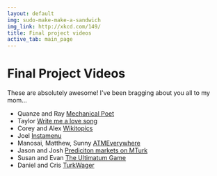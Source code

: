 ```yaml
---
layout: default
img: sudo-make-make-a-sandwich
img_link: http://xkcd.com/149/
title: Final project videos
active_tab: main_page 
---
```


Final Project Videos
=============================================================

These are absolutely awesome! I've been bragging about you all to my mom...


- Quanze and Ray [Mechanical Poet](http://vimeo.com/82210047)
- Taylor [Write me a love song](http://vimeo.com/82191227)
- Corey and Alex [Wikitopics](https://vimeo.com/82247435)
- Joel [Instamenu](https://vimeo.com/82219965) 
- Manosai, Matthew, Sunny [ATMEverywhere](http://vimeo.com/81940242)
- Jason and Josh [Prediciton markets on MTurk](https://vimeo.com/82152227)
- Susan and Evan [The Ultimatum Game](http://vimeo.com/82157250)
- Daniel and Cris [TurkWager](https://vimeo.com/82169139)
